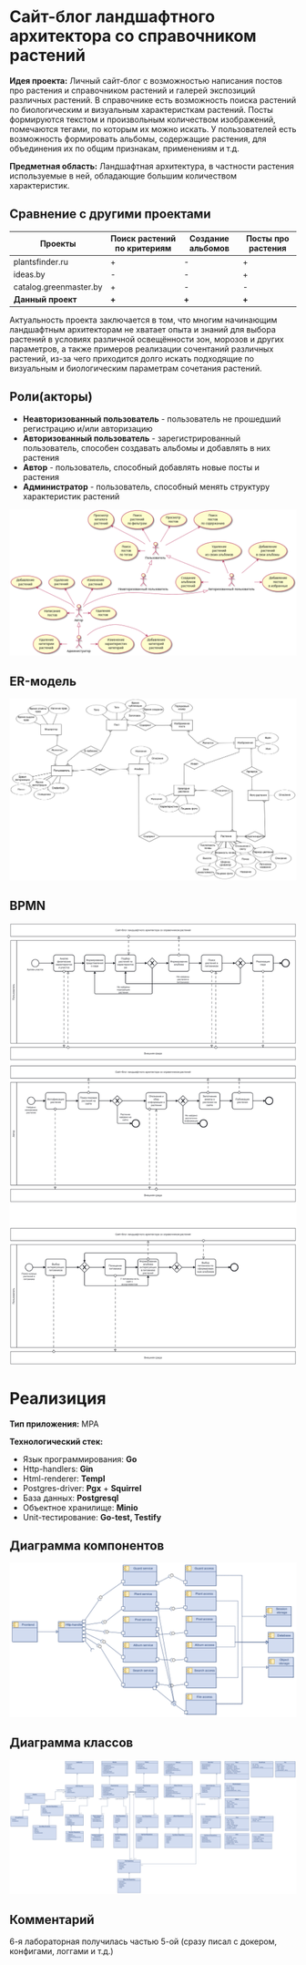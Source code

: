 # Сайт-блог ландшафтного архитектора со справочником растений

**Идея проекта:** Личный сайт-блог с возможностью написания постов про растения и справочником растений и галерей экспозиций различных растений. В справочнике есть возможность поиска растений по биологическим и визуальным характеристкам растений. Посты формируются текстом и произвольным количеством изображений, помечаются тегами, по которым их можно искать. У пользователей есть возможность формировать альбомы, содержащие растения, для объединения их по общим признакам, применениям и т.д.

**Предметная область:** Ландшафтная архитектура, в частности растения используемые в ней, обладающие большим количеством характеристик.

## Сравнение с другими проектами

| Проекты                | Поиск растений по критериям | Создание альбомов | Посты про растения |
|------------------------|-----------------------------|-------------------|--------------------|
| plantsfinder.ru        | +                           | -                 | +                  |
| ideas.by               | -                           | -                 | +                  |
| catalog.greenmaster.by | +                           | -                 | -                  |
| **Данный проект**      | **+**                       | **+**             | **+**              |

Актуальность проекта заключается в том, что многим начинающим ландшафтным архитекторам не хватает опыта и знаний для выбора растений в условиях различной освещённости зон, морозов и других параметров, а также примеров реализации сочентаний различных растений, из-за чего приходится долго искать подходящие по визуальным и биологическим параметрам сочетания растений.

## Роли(акторы)

 - **Неавторизованный пользователь** - пользователь не прошедший регистрацию и/или авторизацию
 - **Авторизованный пользователь** - зарегистрированный пользователь, способен создавать альбомы и добавлять в них  растения
 - **Автор** - пользователь, способный добавлять новые посты и растения
 - **Администратор** - пользователь, способный менять структуру характеристик растений

![use-case](./readme/use-case.png)

## ER-модель

![ER](./readme/ER.png)

## BPMN 
![BPMN](./readme/bpmn.png)

# Реализиция

**Тип приложения:** MPA

**Технологический стек:**
 - Язык программирования: **Go**
 - Http-handlers: **Gin**
 - Html-renderer: **Templ**
 - Postgres-driver: **Pgx** + **Squirrel**
 - База данных: **Postgresql**
 - Объектное хранилище: **Minio**
 - Unit-тестирование: **Go-test, Testify**

## Диаграмма компонентов

![components](./readme/Components.png)

## Диаграмма классов

![classes](./readme/Classes.png)

## Комментарий

6-я лабораторная получилась частью 5-ой (сразу писал с докером, конфигами, логгами и т.д.)